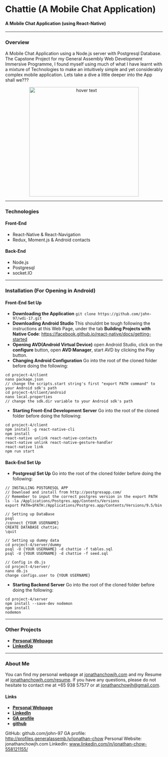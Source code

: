# Chattie (A Mobile Chat Application)
#### A Mobile Chat Application (using React-Native)

---

### Overview
A Mobile Chat Application using a Node.js server with Postgresql Database. The Capstone Project for my General Assembly Web Development Immersive Programme, I found myself using much of what I have learnt with a mixture of Technologies to make an intuitively simple and yet considerably complex mobile application. Lets take a dive a little deeper into the App shall we???

<p align="center">
  <img src="https://i.imgur.com/mac8W5S.png?1" width="350" title="hover text">
</p>

---

### Technologies
#### Front-End 
* React-Native & React-Navigation
* Redux, Moment.js & Android contacts
#### Back-End
* Node.js
* Postgresql
* socket.IO

---

### Installation (For Opening in Android)
#### Front-End Set Up
* **Downloading the Application** 
```git clone https://github.com/john-97/wdi-17.git```
* **Downloading Android Studio** 
This shouldnt be tough following the instructions at this Web Page, under the tab **Building Projects with Native Code**: https://facebook.github.io/react-native/docs/getting-started 
* **Opening AVD(Android Virtual Device)** 
open Android Studio, click on the **configure** button, open **AVD Manager**, start AVD by clicking the Play button.
* **Changing Android Configuration** 
Go into the root of the cloned folder before doing the following:
```
cd project-4/client
nano package.json
// change the scripts.start string's first "export PATH command" to your Android sdk's path
cd project-4/client/android
nano local.properties
// change the sdk.dir variable to your Android sdk's path
```
* **Starting Front-End Development Server** 
Go into the root of the cloned folder before doing the following:
```
cd project-4/client
npm install -g react-native-cli
npm install
react-native unlink react-native-contacts
react-native unlink react-native-gesture-handler
react-native link
npm run start
```
#### Back-End Set Up
* **Postgresql Set Up**
Go into the root of the cloned folder before doing the following:
```
// INSTALLING POSTGRESQL APP
// Download and install from http://postgresapp.com/
// Remember to input the correct postgres version in the export PATH
ls -la /Applications/Postgres.app/Contents/Versions
export PATH=$PATH:/Applications/Postgres.app/Contents/Versions/9.5/bin

// Setting up DataBase
psql
/connect {YOUR USERNAME}
CREATE DATABASE chattie;
\quit

// Setting up dummy data
cd project-4/server/dummy
psql -U {YOUR USERNAME} -d chattie -f tables.sql
psql -U {YOUR USERNAME} -d chattie -f seed.sql

// Config in db.js
cd project-4/server/
nano db.js
change configs.user to {YOUR USERNAME}
```

* **Starting Backend Server**
Go into the root of the cloned folder before doing the following:
```
cd project-4/server
npm install --save-dev nodemon
npm install
nodemon
```

---

### Other Projects
* **[Personal Webpage](https://jonathanchowjh.com)**
* **[LinkedUp](https://github.com/john-97/wdi-17/tree/master/project-2)**

---

### About Me
You can find my personal webpage at [jonathanchowjh.com](https://jonathanchowjh.com) and my Resume at [jonathanchowjh.com/resume](https://jonathanchowjh.com/resume). If you have any questions, please do not hesitate to contact me at +65 938 57577 or at jonathanchowjh@gmail.com.

#### Links
* **[Personal Webpage](https://jonathanchowjh.com)**
* **[LinkedIn](www.linkedin.com/in/jonathan-chow-558121155/)**
* **[GA profile](http://profiles.generalassemb.ly/jonathan-chow)**
* **[github](github.com/john-97 )**

GitHub: github.com/john-97 
GA profile: http://profiles.generalassemb.ly/jonathan-chow 
Personal Website: jonathanchowjh.com
LinkedIn: www.linkedin.com/in/jonathan-chow-558121155/ 